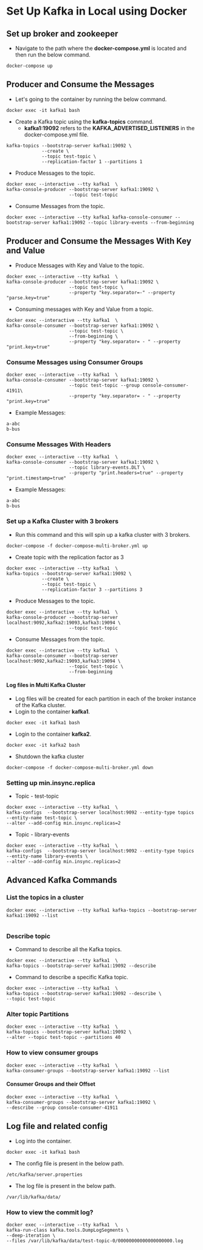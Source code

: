 # Set Up Kafka in Local using Docker

## Set up broker and zookeeper

- Navigate to the path where the **docker-compose.yml** is located and then run the below command.

```
docker-compose up
```

## Producer and Consume the Messages

- Let's going to the container by running the below command.

```
docker exec -it kafka1 bash
```

- Create a Kafka topic using the **kafka-topics** command.
  - **kafka1:19092** refers to the **KAFKA_ADVERTISED_LISTENERS** in the docker-compose.yml file.

```
kafka-topics --bootstrap-server kafka1:19092 \
             --create \
             --topic test-topic \
             --replication-factor 1 --partitions 1
```

- Produce Messages to the topic.

```
docker exec --interactive --tty kafka1  \
kafka-console-producer --bootstrap-server kafka1:19092 \
                       --topic test-topic
```

- Consume Messages from the topic.

```
docker exec --interactive --tty kafka1 kafka-console-consumer --bootstrap-server kafka1:19092 --topic library-events --from-beginning
```

## Producer and Consume the Messages With Key and Value

- Produce Messages with Key and Value to the topic.

```
docker exec --interactive --tty kafka1  \
kafka-console-producer --bootstrap-server kafka1:19092 \
                       --topic test-topic \
                       --property "key.separator=-" --property "parse.key=true"
```

- Consuming messages with Key and Value from a topic.

```
docker exec --interactive --tty kafka1  \
kafka-console-consumer --bootstrap-server kafka1:19092 \
                       --topic test-topic \
                       --from-beginning \
                       --property "key.separator= - " --property "print.key=true"
```

### Consume Messages using Consumer Groups


```
docker exec --interactive --tty kafka1  \
kafka-console-consumer --bootstrap-server kafka1:19092 \
                       --topic test-topic --group console-consumer-41911\
                       --property "key.separator= - " --property "print.key=true"
```

- Example Messages:

```
a-abc
b-bus
```

### Consume Messages With Headers

```
docker exec --interactive --tty kafka1  \
kafka-console-consumer --bootstrap-server kafka1:19092 \
                       --topic library-events.DLT \
                       --property "print.headers=true" --property "print.timestamp=true" 
```

- Example Messages:

```
a-abc
b-bus
```

### Set up a Kafka Cluster with 3 brokers

- Run this command and this will spin up a kafka cluster with 3 brokers.

```
docker-compose -f docker-compose-multi-broker.yml up
```

- Create topic with the replication factor as 3

```
docker exec --interactive --tty kafka1  \
kafka-topics --bootstrap-server kafka1:19092 \
             --create \
             --topic test-topic \
             --replication-factor 3 --partitions 3
```

- Produce Messages to the topic.

```
docker exec --interactive --tty kafka1  \
kafka-console-producer --bootstrap-server localhost:9092,kafka2:19093,kafka3:19094 \
                       --topic test-topic
```

- Consume Messages from the topic.

```
docker exec --interactive --tty kafka1  \
kafka-console-consumer --bootstrap-server localhost:9092,kafka2:19093,kafka3:19094 \
                       --topic test-topic \
                       --from-beginning
```
#### Log files in Multi Kafka Cluster

- Log files will be created for each partition in each of the broker instance of the Kafka cluster.
 -  Login to the container **kafka1**.
  ```
  docker exec -it kafka1 bash
  ```
 -  Login to the container **kafka2**.
  ```
  docker exec -it kafka2 bash
  ```

- Shutdown the kafka cluster

```
docker-compose -f docker-compose-multi-broker.yml down
```

### Setting up min.insync.replica

- Topic - test-topic

```
docker exec --interactive --tty kafka1  \
kafka-configs  --bootstrap-server localhost:9092 --entity-type topics --entity-name test-topic \
--alter --add-config min.insync.replicas=2
```

- Topic - library-events

```
docker exec --interactive --tty kafka1  \
kafka-configs  --bootstrap-server localhost:9092 --entity-type topics --entity-name library-events \
--alter --add-config min.insync.replicas=2
```
## Advanced Kafka Commands

### List the topics in a cluster

```
docker exec --interactive --tty kafka1 kafka-topics --bootstrap-server kafka1:19092 --list


```

### Describe topic

- Command to describe all the Kafka topics.

```
docker exec --interactive --tty kafka1  \
kafka-topics --bootstrap-server kafka1:19092 --describe
```

- Command to describe a specific Kafka topic.

```
docker exec --interactive --tty kafka1  \
kafka-topics --bootstrap-server kafka1:19092 --describe \
--topic test-topic
```

### Alter topic Partitions

```
docker exec --interactive --tty kafka1  \
kafka-topics --bootstrap-server kafka1:19092 \
--alter --topic test-topic --partitions 40
```

### How to view consumer groups

```
docker exec --interactive --tty kafka1  \
kafka-consumer-groups --bootstrap-server kafka1:19092 --list
```

#### Consumer Groups and their Offset

```
docker exec --interactive --tty kafka1  \
kafka-consumer-groups --bootstrap-server kafka1:19092 \
--describe --group console-consumer-41911
```

## Log file and related config

- Log into the container.

```
docker exec -it kafka1 bash
```

- The config file is present in the below path.

```
/etc/kafka/server.properties
```

- The log file is present in the below path.

```
/var/lib/kafka/data/
```

### How to view the commit log?

```
docker exec --interactive --tty kafka1  \
kafka-run-class kafka.tools.DumpLogSegments \
--deep-iteration \
--files /var/lib/kafka/data/test-topic-0/00000000000000000000.log

```
